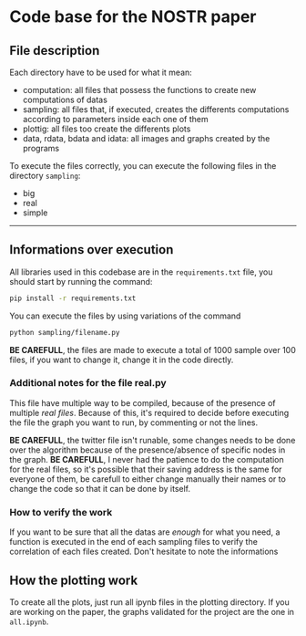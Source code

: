 # Code base for the NOSTR paper

## File description
Each directory have to be used for what it mean:

- computation: all files that possess the functions to create new computations of datas
- sampling: all files that, if executed, creates the differents computations according to parameters inside each one of them
- plottig: all files too create the differents plots
- data, rdata, bdata and idata: all images and graphs created by the programs

To execute the files correctly, you can execute the following files in the directory `sampling`:
- big
- real
- simple

---

## Informations over execution
All libraries used in this codebase are in the `requirements.txt` file, you should start by running the command:
```bash
pip install -r requirements.txt
```
You can execute the files by using variations of the command
```bash
python sampling/filename.py
```

**BE CAREFULL**, the files are made to execute a total of 1000 sample over 100 files, if you want to change it, change it in the code directly.

### Additional notes for the file real.py

This file have multiple way to be compiled, because of the presence of multiple _real files_. Because of this, it's required to decide before executing the file the graph you want to run, by commenting or not the lines.

**BE CAREFULL**, the twitter file isn't runable, some changes needs to be done over the algorithm because of the presence/absence of specific nodes in the graph.
**BE CAREFULL**, I never had the patience to do the computation for the real files, so it's possible that their saving address is the same for everyone of them, be carefull to either change manually their names or to change the code so that it can be done by itself.


### How to verify the work
If you want to be sure that all the datas are _enough_ for what you need, a function is executed in the end of each sampling files to verify the correlation of each files created. Don't hesitate to note the informations

## How the plotting work
To create all the plots, just run all ipynb files in the plotting directory. If you are working on the paper, the graphs validated for the project are the one in `all.ipynb`.